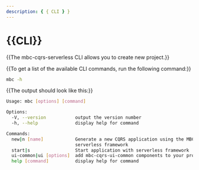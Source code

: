 ```yaml
---
description: { { CLI } }
---
```


# {{CLI}}

{{The mbc-cqrs-serverless CLI allows you to create new project.}}

{{To get a list of the available CLI commands, run the following command:}}

```bash
mbc -h
```

{{The output should look like this:}}

```bash
Usage: mbc [options] [command]

Options:
  -V, --version           output the version number
  -h, --help              display help for command

Commands:
  new|n [name]            Generate a new CQRS application using the MBC CQRS
                          serverless framework
  start|s                 Start application with serverless framework
  ui-common|ui [options]  add mbc-cqrs-ui-common components to your project.
  help [command]          display help for command
```
